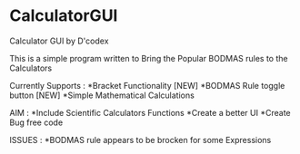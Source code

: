 # CalculatorGUI
Calculator GUI by D'codex

This is a simple program written to Bring the Popular BODMAS rules to the Calculators

Currently Supports   :
      *Bracket Functionality [NEW]
      *BODMAS Rule toggle button [NEW]
      *Simple Mathematical Calculations

AIM :
      *Include Scientific Calculators Functions
      *Create a better UI
      *Create Bug free code
        
ISSUES :
      *BODMAS rule appears to be brocken for some Expressions